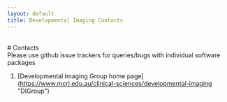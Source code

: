 ```yaml
---
layout: default
title: Developmental Imaging Contacts
---
```

<br>
# Contacts
<section class="content">
Please use github issue trackers for queries/bugs with individual software
packages

1. [Developmental Imaging Group home page] (https://www.mcri.edu.au/clinical-sciences/developmental-imaging "DIGroup")


